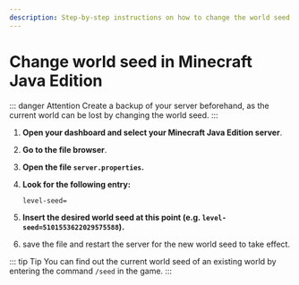```yaml
---
description: Step-by-step instructions on how to change the world seed on your Minecraft Java Edition server.
---
```


# Change world seed in Minecraft Java Edition

::: danger Attention
Create a backup of your server beforehand, as the current world can be lost by changing the world seed.
:::

1. <strong>Open your dashboard and select your Minecraft Java Edition server</strong>.

2. <strong>Go to the file browser</strong>.

3. <strong>Open the file ```server.properties```.</strong>

4. <strong>Look for the following entry:</strong>

    ```
    level-seed=
    ```

5. <strong>Insert the desired world seed at this point (e.g. ```level-seed=5101553622029575588```).</strong>

6. save the file and restart the server for the new world seed to take effect.

::: tip Tip
You can find out the current world seed of an existing world by entering the command ```/seed``` in the game.
:::
